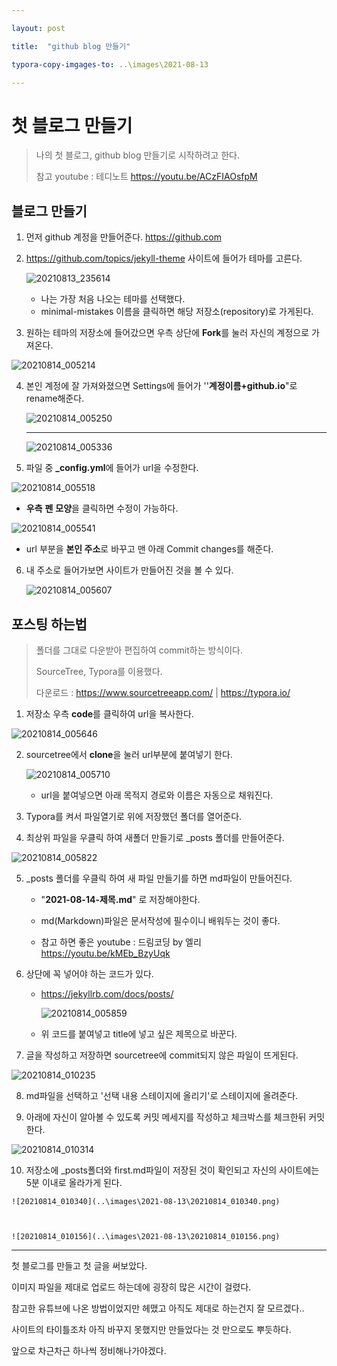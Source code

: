 ```yaml
---

layout: post

title:  "github blog 만들기" 

typora-copy-imgages-to: ..\images\2021-08-13

---
```


# 첫 블로그 만들기

> 나의 첫 블로그, github blog 만들기로 시작하려고 한다.
>
> 참고 youtube : 테디노트 <https://youtu.be/ACzFIAOsfpM>





## 블로그 만들기



1. 먼저 github 계정을 만들어준다. <https://github.com>

   

2. <https://github.com/topics/jekyll-theme> 사이트에 들어가 테마를 고른다.

   

   ![20210813_235614](..\images\2021-08-13\20210813_235614.png)

   * 나는 가장 처음 나오는 테마를 선택했다.
   * minimal-mistakes 이름을 클릭하면 해당 저장소(repository)로 가게된다.

   

   

3.  원하는 테마의 저장소에 들어갔으면 우측 상단에 **Fork**를 눌러 자신의 계정으로 가져온다.

   

   ![20210814_005214](..\images\2021-08-13\20210814_005214.png)





4. 본인 계정에 잘 가져와졌으면 Settings에 들어가 ''**계정이름+github.io**"로 rename해준다.

   

   ![20210814_005250](..\images\2021-08-13\20210814_005250.png)

   

   ---

   ![20210814_005336](..\images\2021-08-13\20210814_005336.png)

   

5.  파일 중 **_config.yml**에 들어가 url을 수정한다.

   

   ![20210814_005518](..\images\2021-08-13\20210814_005518.png)

   * **우측** **펜** **모양**을 클릭하면 수정이 가능하다.

     


   ![20210814_005541](..\images\2021-08-13\20210814_005541.png)

   * url 부분을 **본인 주소**로 바꾸고 맨 아래 Commit changes를 해준다.





6. 내 주소로 들어가보면 사이트가 만들어진 것을 볼 수 있다.

   

   ![20210814_005607](..\images\2021-08-13\20210814_005607.png)





## 포스팅 하는법

> 폴더를 그대로 다운받아 편집하여 commit하는 방식이다.
>
> SourceTree, Typora를 이용했다.  
>
> 다운로드 : <https://www.sourcetreeapp.com/>   |   <https://typora.io/>





1.  저장소 우측 **code**를 클릭하여 url을 복사한다.

   

   ![20210814_005646](..\images\2021-08-13\20210814_005646.png)





2. sourcetree에서 **clone**을 눌러 url부분에 붙여넣기 한다.

   

   ![20210814_005710](..\images\2021-08-13\20210814_005710.png)

   * url을 붙여넣으면 아래 목적지 경로와 이름은 자동으로 채워진다.

     

     

3.  Typora를 켜서 파일열기로 위에 저장했던 폴더를 열어준다.

   

4.  최상위 파일을 우클릭 하여 새폴더 만들기로 _posts 폴더를 만들어준다.

   ![20210814_005822](..\images\2021-08-13\20210814_005822.png)

   



5. _posts 폴더를 우클릭 하여 새 파일 만들기를 하면 md파일이 만들어진다.

   * "**2021-08-14-제목.md**" 로 저장해야한다.

   * md(Markdown)파일은 문서작성에 필수이니 배워두는 것이 좋다.

   * 참고 하면 좋은 youtube : 드림코딩 by 엘리 <https://youtu.be/kMEb_BzyUqk>

     
     
     

6. 상단에 꼭 넣어야 하는 코드가 있다.

   * <https://jekyllrb.com/docs/posts/>

     ![20210814_005859](..\images\2021-08-13\20210814_005859.png)

   * 위 코드를 붙여넣고 title에 넣고 싶은 제목으로 바꾼다.

     
     
     

7.  글을 작성하고 저장하면 sourcetree에 commit되지 않은 파일이 뜨게된다.

   ![20210814_010235](..\images\2021-08-13\20210814_010235.png)






8. md파일을 선택하고 '선택 내용 스테이지에 올리기'로 스테이지에 올려준다.

   

9.  아래에 자신이 알아볼 수 있도록 커밋 메세지를 작성하고 체크박스를 체크한뒤 커밋한다.

   ![20210814_010314](..\images\2021-08-13\20210814_010314.png)

   



10.  저장소에 _posts폴더와 first.md파일이 저장된 것이 확인되고 자신의 사이트에는 5분 이내로 올라가게 된다.

    ![20210814_010340](..\images\2021-08-13\20210814_010340.png)
    
    
    
    ![20210814_010156](..\images\2021-08-13\20210814_010156.png)





---



첫 블로그를 만들고 첫 글을 써보았다.

이미지 파일을 제대로 업로드 하는데에 굉장히 많은 시간이 걸렸다.

참고한 유튜브에 나온 방법이었지만 헤맸고 아직도 제대로 하는건지 잘 모르겠다..

사이트의 타이틀조차 아직 바꾸지 못했지만 만들었다는 것 만으로도 뿌듯하다.

앞으로 차근차근 하나씩 정비해나가야겠다.
